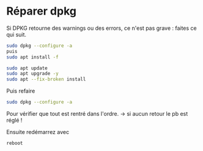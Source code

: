 # Réparer dpkg

Si DPKG retourne des warnings ou des errors, ce n'est pas grave : faites ce qui suit.

```bash
sudo dpkg --configure -a
puis
sudo apt install -f

sudo apt update
sudo apt upgrade -y
sudo apt --fix-broken install
```

Puis refaire

```bash
sudo dpkg --configure -a

```

Pour vérifier que tout est rentré dans l'ordre.
-> si aucun retour le pb est réglé !

Ensuite redémarrez avec

```bash
reboot
```
